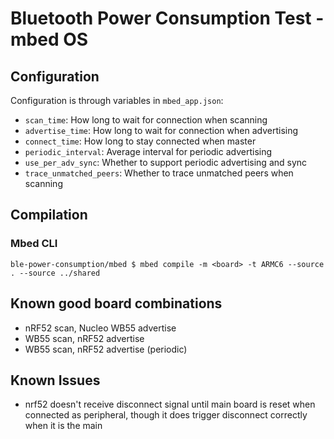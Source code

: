 # Bluetooth Power Consumption Test - mbed OS

## Configuration

Configuration is through variables in `mbed_app.json`:

 * `scan_time`: How long to wait for connection when scanning
 * `advertise_time`: How long to wait for connection when advertising
 * `connect_time`: How long to stay connected when master
 * `periodic_interval`: Average interval for periodic advertising
 * `use_per_adv_sync`: Whether to support periodic advertising and sync
 * `trace_unmatched_peers`: Whether to trace unmatched peers when scanning

## Compilation

### Mbed CLI

```shell
ble-power-consumption/mbed $ mbed compile -m <board> -t ARMC6 --source . --source ../shared
```

## Known good board combinations

 * nRF52 scan, Nucleo WB55 advertise
 * WB55 scan, nRF52 advertise
 * WB55 scan, nRF52 advertise (periodic)

## Known Issues

 * nrf52 doesn't receive disconnect signal until main board is reset when connected as peripheral, though it does trigger disconnect correctly when it is the main

